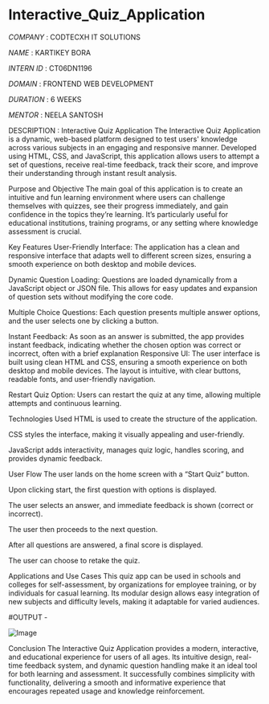 # Interactive_Quiz_Application

*COMPANY* : CODTECXH IT SOLUTIONS

*NAME* : KARTIKEY BORA

*INTERN ID* : CT06DN1196

*DOMAIN* : FRONTEND WEB DEVELOPMENT

*DURATION* : 6 WEEKS

*MENTOR* : NEELA SANTOSH 


DESCRIPTION : 
Interactive Quiz Application
The Interactive Quiz Application is a dynamic, web-based platform designed to test users' knowledge across various subjects in an engaging and responsive manner. Developed using HTML, CSS, and JavaScript, this application allows users to attempt a set of questions, receive real-time feedback, track their score, and improve their understanding through instant result analysis.

Purpose and Objective
The main goal of this application is to create an intuitive and fun learning environment where users can challenge themselves with quizzes, see their progress immediately, and gain confidence in the topics they’re learning. It’s particularly useful for educational institutions, training programs, or any setting where knowledge assessment is crucial.

Key Features
User-Friendly Interface:
The application has a clean and responsive interface that adapts well to different screen sizes, ensuring a smooth experience on both desktop and mobile devices.

Dynamic Question Loading:
Questions are loaded dynamically from a JavaScript object or JSON file. This allows for easy updates and expansion of question sets without modifying the core code.

Multiple Choice Questions:
Each question presents multiple answer options, and the user selects one by clicking a button.

Instant Feedback:
As soon as an answer is submitted, the app provides instant feedback, indicating whether the chosen option was correct or incorrect, often with a brief explanation
Responsive UI:
The user interface is built using clean HTML and CSS, ensuring a smooth experience on both desktop and mobile devices. The layout is intuitive, with clear buttons, readable fonts, and user-friendly navigation.

Restart Quiz Option:
Users can restart the quiz at any time, allowing multiple attempts and continuous learning.

Technologies Used
HTML is used to create the structure of the application.

CSS styles the interface, making it visually appealing and user-friendly.

JavaScript adds interactivity, manages quiz logic, handles scoring, and provides dynamic feedback.

User Flow
The user lands on the home screen with a “Start Quiz” button.

Upon clicking start, the first question with options is displayed.

The user selects an answer, and immediate feedback is shown (correct or incorrect).

The user then proceeds to the next question.

After all questions are answered, a final score is displayed.

The user can choose to retake the quiz.

Applications and Use Cases
This quiz app can be used in schools and colleges for self-assessment, by organizations for employee training, or by individuals for casual learning. Its modular design allows easy integration of new subjects and difficulty levels, making it adaptable for varied audiences.


#OUTPUT - 

![Image](https://github.com/user-attachments/assets/446e0783-e76a-45f4-8e80-0ffd4faf00d7)

Conclusion
The Interactive Quiz Application provides a modern, interactive, and educational experience for users of all ages. Its intuitive design, real-time feedback system, and dynamic question handling make it an ideal tool for both learning and assessment. It successfully combines simplicity with functionality, delivering a smooth and informative experience that encourages repeated usage and knowledge reinforcement.


